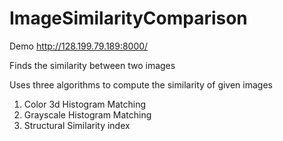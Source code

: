 # ImageSimilarityComparison

Demo http://128.199.79.189:8000/

Finds the similarity between two images

Uses three algorithms to compute the similarity of given images
1) Color 3d Histogram Matching
2) Grayscale Histogram Matching
3) Structural Similarity index


